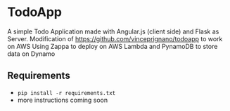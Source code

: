TodoApp
=======

A simple Todo Application made with Angular.js (client side) and Flask as Server.
Modification of https://github.com/vinceprignano/todoapp to work on AWS
Using Zappa to deploy on AWS Lambda and PynamoDB to store data on Dynamo


## Requirements
- ``` pip install -r requirements.txt ```
- more instructions coming soon
